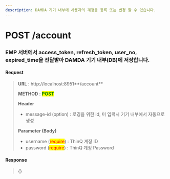 ```yaml
---
description: DAMDA 기기 내부에 사용자의 계정을 등록 또는 변경 할 수 있습니다.
---
```


# POST /account

### EMP 서버에서 access\_token, refresh\_token, user\_no, expired\_time을 전달받아 DAMDA 기기 내부(DB)에 저장합니다.&#x20;

#### Request

> **URL** : http://localhost:8951**/account**
>
> **METHOD** : <mark style="color:green;">**POST**</mark>
>
> **Header**&#x20;
>
> * message-id (option) : 로깅을 위한 id, 미 입력시 기기 내부에서 자동으로 생성
>
> **Parameter (Body)**
>
> * username (<mark style="color:red;">require</mark>) : ThinQ 계정 ID
> * password (<mark style="color:red;">require</mark>) : ThinQ 계정 Password

#### **Response**

> {}
